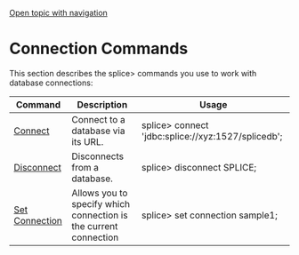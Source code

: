 [Open topic with navigation](../../index.html#Shared/CmdLineReference/ConnectionCmds.html)

[]()Connection Commands
=======================

This section describes the <span class="AppCommand">splice&gt;</span> commands you use to work with database connections:

| Command                                 | Description                                                      | Usage                                                                                 |
|-----------------------------------------|------------------------------------------------------------------|---------------------------------------------------------------------------------------|
| [Connect](CmdConnect.html)              | Connect to a database via its URL.                               | <span class="AppCommand">splice&gt; connect 'jdbc:splice://xyz:1527/splicedb';</span> |
| [Disconnect](CmdDisconnect.html)        | Disconnects from a database.                                     | <span class="AppCommand">splice&gt; disconnect SPLICE;</span>                         |
| [Set Connection](CmdSetConnection.html) | Allows you to specify which connection is the current connection | <span class="AppCommand">splice&gt; set connection sample1;</span>                    |

 


